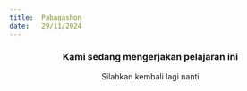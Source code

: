 ```yaml
---
title:  Pabagashon
date:   29/11/2024
---
```


### <center>Kami sedang mengerjakan pelajaran ini</center>
<center>Silahkan kembali lagi nanti</center>